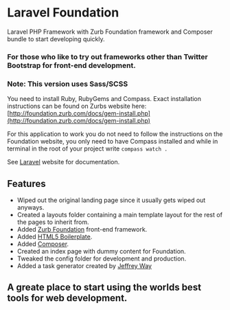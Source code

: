 Laravel Foundation
============================================

Laravel PHP Framework with Zurb Foundation framework and Composer bundle to start developing quickly.

### For those who like to try out frameworks other than Twitter Bootstrap for front-end development.

### Note: This version uses Sass/SCSS

You need to install Ruby, RubyGems and Compass. Exact installation instructions can be found on Zurbs website here: [http://foundation.zurb.com/docs/gem-install.php](http://foundation.zurb.com/docs/gem-install.php)

For this application to work you do not need to follow the instructions on the Foundation website, you only need to have Compass installed and while in terminal in the root of your project write `compass watch .`

See [Laravel](http://laravel.com/ "Laravel Website") website for documentation.

## Features

- Wiped out the original landing page since it usually gets wiped out anyways.
- Created a layouts folder containing a main template layout for the rest of the pages to inherit from.
- Added [Zurb Foundation](http://foundation.zurb.com/) front-end framework.
- Added [HTML5 Boilerplate](http://www.initializr.com/).
- Added [Composer](http://getcomposer.org/).
- Created an index page with dummy content for Foundation.
- Tweaked the config folder for development and production.
- Added a task generator created by [Jeffrey Way](https://github.com/JeffreyWay/Laravel-Generator)

## A greate place to start using the worlds best tools for web development.
